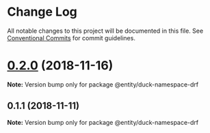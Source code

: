 # Change Log

All notable changes to this project will be documented in this file.
See [Conventional Commits](https://conventionalcommits.org) for commit guidelines.

# [0.2.0](https://github.com/gnowth/react/compare/v0.1.1...v0.2.0) (2018-11-16)

**Note:** Version bump only for package @entity/duck-namespace-drf





## 0.1.1 (2018-11-11)

**Note:** Version bump only for package @entity/duck-namespace-drf
